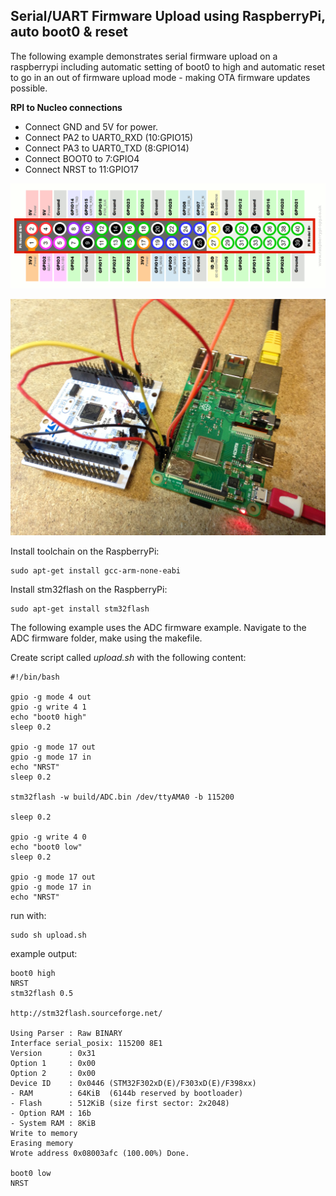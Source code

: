 ## Serial/UART Firmware Upload using RaspberryPi, auto boot0 & reset

The following example demonstrates serial firmware upload on a raspberrypi including automatic setting of boot0 to high and automatic reset to go in an out of firmware upload mode - making OTA firmware updates possible.

**RPI to Nucleo connections**

- Connect GND and 5V for power. 
- Connect PA2 to UART0_RXD (10:GPIO15)
- Connect PA3 to UART0_TXD (8:GPIO14)
- Connect BOOT0 to 7:GPIO4
- Connect NRST to 11:GPIO17

![Raspberry-Pi-GPIO.png](../images/Raspberry-Pi-GPIO.png)

![rpi_autoupload](../images/rpi_autoupload.JPG)

Install toolchain on the RaspberryPi:

    sudo apt-get install gcc-arm-none-eabi

Install stm32flash on the RaspberryPi:

    sudo apt-get install stm32flash

The following example uses the ADC firmware example. Navigate to the ADC firmware folder, make using the makefile.

Create script called *upload.sh* with the following content:

    #!/bin/bash

    gpio -g mode 4 out
    gpio -g write 4 1
    echo "boot0 high"
    sleep 0.2

    gpio -g mode 17 out
    gpio -g mode 17 in
    echo "NRST"
    sleep 0.2

    stm32flash -w build/ADC.bin /dev/ttyAMA0 -b 115200

    sleep 0.2

    gpio -g write 4 0
    echo "boot0 low"
    sleep 0.2

    gpio -g mode 17 out
    gpio -g mode 17 in
    echo "NRST"


run with:

    sudo sh upload.sh
    
example output:

    boot0 high
    NRST
    stm32flash 0.5

    http://stm32flash.sourceforge.net/

    Using Parser : Raw BINARY
    Interface serial_posix: 115200 8E1
    Version      : 0x31
    Option 1     : 0x00
    Option 2     : 0x00
    Device ID    : 0x0446 (STM32F302xD(E)/F303xD(E)/F398xx)
    - RAM        : 64KiB  (6144b reserved by bootloader)
    - Flash      : 512KiB (size first sector: 2x2048)
    - Option RAM : 16b
    - System RAM : 8KiB
    Write to memory
    Erasing memory
    Wrote address 0x08003afc (100.00%) Done.

    boot0 low
    NRST

